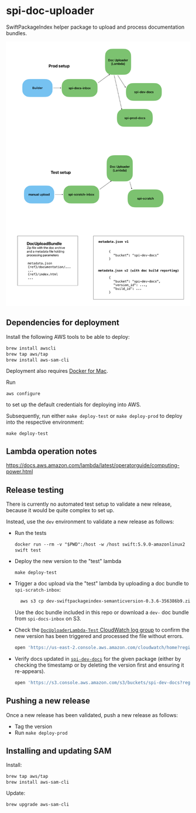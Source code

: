 # spi-doc-uploader

SwiftPackageIndex helper package to upload and process documentation bundles.

<img src=".images/diagram.png" alt="Doc Uploader" width="600"/>


## Dependencies for deployment

Install the following AWS tools to be able to deploy:

```
brew install awscli
brew tap aws/tap
brew install aws-sam-cli
```

Deployment also requires [Docker for Mac](https://docs.docker.com/desktop/install/mac-install/).

Run

```
aws configure
```

to set up the default credentials for deploying into AWS.

Subsequently, run either `make deploy-test` or `make deploy-prod` to deploy into the respective environment:

```
make deploy-test
```

## Lambda operation notes

https://docs.aws.amazon.com/lambda/latest/operatorguide/computing-power.html

## Release testing

There is currently no automated test setup to validate a new release, because it would be quite complex to set up.

Instead, use the `dev` environment to validate a new release as follows:

- Run the tests

    ```
    docker run --rm -v "$PWD":/host -w /host swift:5.9.0-amazonlinux2 swift test
    ```

- Deploy the new version to the "test" lambda

    ```
    make deploy-test
    ```

- Trigger a doc upload via the "test" lambda by uploading a doc bundle to `spi-scratch-inbox`:
  
  ```bash
    aws s3 cp dev-swiftpackageindex-semanticversion-0.3.6-356386b9.zip s3://spi-scratch-inbox/
    ```
  Use the doc bundle included in this repo or download a `dev-` doc bundle from `spi-docs-inbox` on S3.

- Check the [`DocUploaderLambda-Test` CloudWatch log group](https://us-east-2.console.aws.amazon.com/cloudwatch/home?region=us-east-2#logsV2:log-groups/log-group/$252Faws$252Flambda$252FDocUploaderLambda-Test-UploadFunction-3D3w0QTh1l6H) to confirm the new version has been triggered and processed the file without errors.

    ```bash
    open 'https://us-east-2.console.aws.amazon.com/cloudwatch/home?region=us-east-2#logsV2:log-groups/log-group/$252Faws$252Flambda$252FDocUploaderLambda-Test-UploadFunction-3D3w0QTh1l6H'
    ```

- Verify docs updated in [`spi-dev-docs`](https://s3.console.aws.amazon.com/s3/buckets/spi-dev-docs?region=us-east-2&prefix=swiftpackageindex/semanticversion/0.3.6/&showversions=false) for the given package (either by checking the timestamp or by deleting the version first and ensuring it re-appears).

    ```bash
    open 'https://s3.console.aws.amazon.com/s3/buckets/spi-dev-docs?region=us-east-2&prefix=swiftpackageindex/semanticversion/0.3.6/&showversions=false'
    ```

## Pushing a new release

Once a new release has been validated, push a new release as follows:

- Tag the version
- Run `make deploy-prod`

## Installing and updating SAM

Install:
```
brew tap aws/tap
brew install aws-sam-cli
```

Update:
```
brew upgrade aws-sam-cli
```